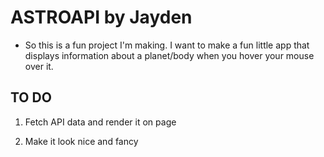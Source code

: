 # ASTROAPI by Jayden

- So this is a fun project I'm making. I want to make a fun little app that displays information about a planet/body when you hover your mouse over it.

## TO DO

1. Fetch API data and render it on page

2. Make it look nice and fancy
